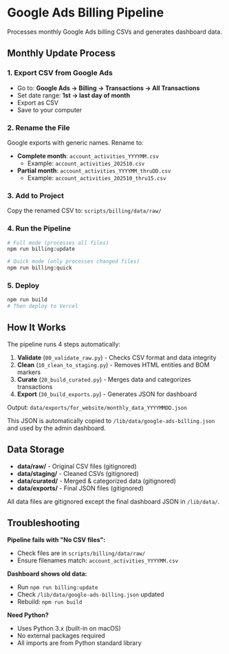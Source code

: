 # Google Ads Billing Pipeline

Processes monthly Google Ads billing CSVs and generates dashboard data.

## Monthly Update Process

### 1. Export CSV from Google Ads
- Go to: **Google Ads → Billing → Transactions → All Transactions**
- Set date range: **1st → last day of month**
- Export as CSV
- Save to your computer

### 2. Rename the File
Google exports with generic names. Rename to:
- **Complete month**: `account_activities_YYYYMM.csv`
  - Example: `account_activities_202510.csv`
- **Partial month**: `account_activities_YYYYMM_thruDD.csv`
  - Example: `account_activities_202510_thru15.csv`

### 3. Add to Project
Copy the renamed CSV to: `scripts/billing/data/raw/`

### 4. Run the Pipeline
```bash
# Full mode (processes all files)
npm run billing:update

# Quick mode (only processes changed files)
npm run billing:quick
```

### 5. Deploy
```bash
npm run build
# Then deploy to Vercel
```

## How It Works

The pipeline runs 4 steps automatically:

1. **Validate** (`00_validate_raw.py`) - Checks CSV format and data integrity
2. **Clean** (`10_clean_to_staging.py`) - Removes HTML entities and BOM markers
3. **Curate** (`20_build_curated.py`) - Merges data and categorizes transactions
4. **Export** (`30_build_exports.py`) - Generates JSON for dashboard

Output: `data/exports/for_website/monthly_data_YYYYMMDD.json`

This JSON is automatically copied to `/lib/data/google-ads-billing.json` and used by the admin dashboard.

## Data Storage

- **data/raw/** - Original CSV files (gitignored)
- **data/staging/** - Cleaned CSVs (gitignored)
- **data/curated/** - Merged & categorized data (gitignored)
- **data/exports/** - Final JSON files (gitignored)

All data files are gitignored except the final dashboard JSON in `/lib/data/`.

## Troubleshooting

**Pipeline fails with "No CSV files":**
- Check files are in `scripts/billing/data/raw/`
- Ensure filenames match: `account_activities_YYYYMM.csv`

**Dashboard shows old data:**
- Run `npm run billing:update`
- Check `/lib/data/google-ads-billing.json` updated
- Rebuild: `npm run build`

**Need Python?**
- Uses Python 3.x (built-in on macOS)
- No external packages required
- All imports are from Python standard library
